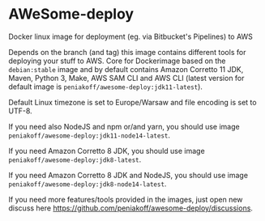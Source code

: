 # AWeSome-deploy
Docker linux image for deployment (eg. via Bitbucket's Pipelines) to AWS

Depends on the branch (and tag) this image contains different tools for deploying your stuff to AWS.
Core for Dockerimage based on the `debian:stable` image and by default contains Amazon Corretto 11 JDK, Maven, Python 3, Make, AWS SAM CLI and AWS CLI (latest version for default image is `peniakoff/awesome-deploy:jdk11-latest`).

Default Linux timezone is set to Europe/Warsaw and file encoding is set to UTF-8.

If you need also NodeJS and npm or/and yarn, you should use image `peniakoff/awesome-deploy:jdk11-node14-latest`.

If you need Amazon Corretto 8 JDK, you should use image `peniakoff/awesome-deploy:jdk8-latest`.

If you need Amazon Corretto 8 JDK and NodeJS, you should use image `peniakoff/awesome-deploy:jdk8-node14-latest`.

If you need more features/tools provided in the images, just open new discuss here https://github.com/peniakoff/awesome-deploy/discussions.